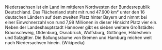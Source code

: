Niedersachsen ist ein Land im mittleren Nordwesten der Bundesrepublik Deutschland. Das Flächenland steht mit rund 47.600 km² unter den 16 deutschen Ländern auf dem zweiten Platz hinter Bayern und nimmt bei einer Einwohnerzahl von rund 7,98 Millionen in dieser Hinsicht Platz vier ein. Neben der Landeshauptstadt Hannover gibt es sieben weitere Großstädte: Braunschweig, Oldenburg, Osnabrück, Wolfsburg, Göttingen, Hildesheim und Salzgitter. Die Ballungsräume von Bremen und Hamburg reichen weit nach Niedersachsen hinein. (Wikipedia)


